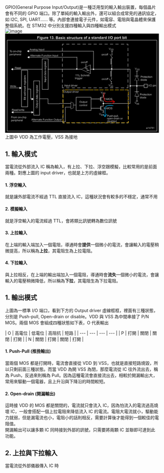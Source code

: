 GPIO(General Purpose Input/Output)是一種泛用型的輸入輸出裝置，每個晶片會有不同的 GPIO 端口。除了單純的輸入輸出外，還可以組合成常見的通訊協定，如 I2C, SPI, UART...... 等。內部會連接電子元件，如電容、電阻與電晶體來保護整個系統。在 STM32 中分別支援四種輸入與四種輸出模式\
![image](https://wiki.st.com/stm32mcu/nsfr_img_auth.php/thumb/0/04/Package_MCU_blue.png/225px-Package_MCU_blue.png)
![image](https://github.com/JrPhy/Firmware/blob/main/pic/Basic_structure_of_a_standard_IO_port_bit.png.png)\
上圖中 VDD 為工作電壓，VSS 為接地

## 1. 輸入模式
當電流從外部流入 IC 稱為輸入，有上拉、下拉、浮空跟模擬，比較常用的是前面兩種。對應上圖的 input driver，也就是上方的虛線框。
#### 1. 浮空輸入
就是讓外部電流不經過 TTL 直接流入 IC，這種狀況會有較多的不穩定，通常不用
#### 2. 模擬輸入
就是浮空輸入的電流經過 TTL，會將類比訊號轉為數位訊號
#### 3. 上拉輸入
在上端的輸入端加入一個電阻，導通時會**提供**一個微小的電流，會讓輸入的電壓稍微提高，所以稱為**上拉**，其電阻生為上拉電阻。
#### 4. 下拉輸入
與上拉相反，在上端的輸出端加入一個電阻，導通時會**流失**一個微小的電流，會讓輸入的電壓稍微降低，所以稱為**下拉**，其電阻生為下拉電阻。

## 1. 輸出模式
上圖為一標準 I/O 端口，看到下方的 Output driver 虛線框框，裡面有三種狀態，分別是 Push-pull, Open-drain or disable。VDD 與 VSS 為中間串接了 P/N MOS。兩個 MOS 會組成四種狀態如下表，O 代表輸出

| O | 高電位 | 低電位 | 高阻抗 | 短路 |
| --- | --- | --- | --- |
| P | 打開 | 關閉 | 關閉 | 打開 |
| N | 關閉 | 打開 | 關閉 | 打開 |

#### 1. Push-Pull (推挽輸出)
當兩個 MOS 都是打開時，電流會直接從 VDD 到 VSS，也就是直接短路燒毀，所以只剩前面三種狀態。而當 VDD 為開 VSS 為閉，那麼電流從 IC 往外流出去，稱為 Push，反過來則稱為 Pull。因為這種電流會直接流出去，相較於開漏輸出大，常用來驅動一個電器，且上升沿與下降沿的時間較短。

#### 2. Open-drain (開漏輸出)
這時接 VDD 的 MOS 都是關閉的，電流就只會流入 IC，因為怕流入的電流過高燒壞 IC，一般會搭配一個上拉電阻來降低流入 IC 的電流。電阻大電流就小，驅動能力就弱，但是漏電流也小，電阻小的話則相反，需要計算後才能得到一個較佳的電阻值。\
開漏輸出可以讓多顆 IC 同時接到外部的訊號，只需要將兩顆 IC 並聯即可達到此功能。

## 2. 上拉與下拉輸入
當電流從外部儀器傳入 IC 時
